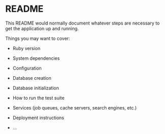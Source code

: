 # README

This README would normally document whatever steps are necessary to get the
application up and running.

Things you may want to cover:

* Ruby version

* System dependencies

* Configuration

* Database creation

* Database initialization 

* How to run the test suite

* Services (job queues, cache servers, search engines, etc.)

* Deployment instructions

* ...

